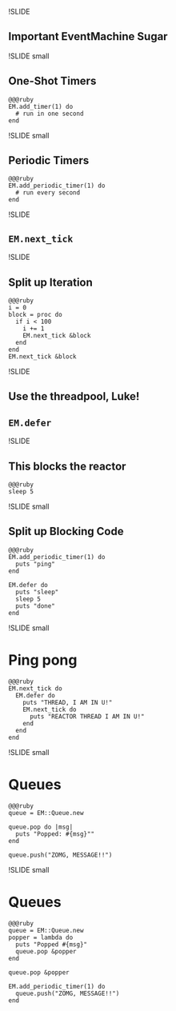 !SLIDE

## Important EventMachine Sugar ##

!SLIDE small

## One-Shot Timers ##

    @@@ruby
    EM.add_timer(1) do
      # run in one second
    end

!SLIDE small

## Periodic Timers ##

    @@@ruby
    EM.add_periodic_timer(1) do
      # run every second
    end

!SLIDE

## `EM.next_tick` ##

!SLIDE

## Split up Iteration ##

    @@@ruby
    i = 0
    block = proc do
      if i < 100
        i += 1
        EM.next_tick &block
      end
    end
    EM.next_tick &block

!SLIDE

## Use the threadpool, Luke! ##

## `EM.defer` ##

!SLIDE

## This blocks the reactor ##

    @@@ruby
    sleep 5

!SLIDE small

## Split up Blocking Code ##

    @@@ruby
    EM.add_periodic_timer(1) do
      puts "ping"
    end

    EM.defer do
      puts "sleep"
      sleep 5
      puts "done"
    end

!SLIDE small

# Ping pong #

    @@@ruby
    EM.next_tick do
      EM.defer do
        puts "THREAD, I AM IN U!"
        EM.next_tick do
          puts "REACTOR THREAD I AM IN U!"
        end
      end
    end

!SLIDE small

# Queues #

    @@@ruby
    queue = EM::Queue.new

    queue.pop do |msg|
      puts "Popped: #{msg}""
    end

    queue.push("ZOMG, MESSAGE!!")

!SLIDE small

# Queues #

    @@@ruby
    queue = EM::Queue.new
    popper = lambda do 
      puts "Popped #{msg}"
      queue.pop &popper
    end

    queue.pop &popper

    EM.add_periodic_timer(1) do
      queue.push("ZOMG, MESSAGE!!")
    end
